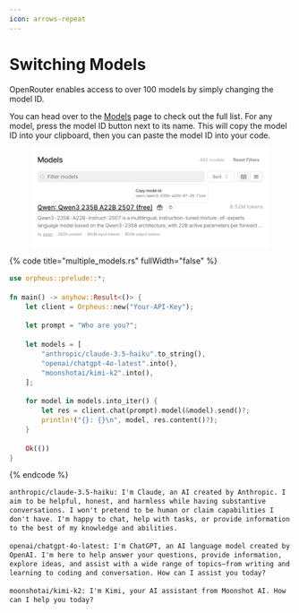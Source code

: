 ```yaml
---
icon: arrows-repeat
---
```


# Switching Models

OpenRouter enables access to over 100 models by simply changing the model ID.

You can head over to the [Models](https://openrouter.ai/models) page to check out the full list. For any model, press the model ID button next to its name. This will copy the model ID into your clipboard, then you can paste the model ID into your code.

<figure><img src="../../.gitbook/assets/image.png" alt=""><figcaption></figcaption></figure>

{% code title="multiple_models.rs" fullWidth="false" %}
```rust
use orpheus::prelude::*;

fn main() -> anyhow::Result<()> {
    let client = Orpheus::new("Your-API-Key");

    let prompt = "Who are you?";

    let models = [
        "anthropic/claude-3.5-haiku".to_string(),
        "openai/chatgpt-4o-latest".into(),
        "moonshotai/kimi-k2".into(),
    ];

    for model in models.into_iter() {
        let res = client.chat(prompt).model(&model).send()?;
        println!("{}: {}\n", model, res.content()?);
    }

    Ok(())
}
```
{% endcode %}

```
anthropic/claude-3.5-haiku: I'm Claude, an AI created by Anthropic. I aim to be helpful, honest, and harmless while having substantive conversations. I won't pretend to be human or claim capabilities I don't have. I'm happy to chat, help with tasks, or provide information to the best of my knowledge and abilities.

openai/chatgpt-4o-latest: I'm ChatGPT, an AI language model created by OpenAI. I'm here to help answer your questions, provide information, explore ideas, and assist with a wide range of topics—from writing and learning to coding and conversation. How can I assist you today?

moonshotai/kimi-k2: I'm Kimi, your AI assistant from Moonshot AI. How can I help you today?
```
